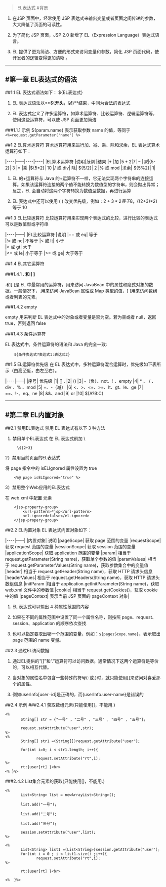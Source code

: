 > EL表达式
#背景


1. 在JSP 页面中，经常使用 JSP 表达式来输出变量或者页面之间传递的参数，大大降低了页面的可读性。


1. 为了简化 JSP 页面，JSP 2.0 新增了 EL（Expression Language）表达式语言。

3. EL 提供了更为简洁、方便的形式来访问变量和参数，简化 JSP 页面代码，使开发者的逻辑变得更加清晰 。


----------
#第一章 EL表达式的语法
----------
##1.1 EL 表达式语法如下：
            ${EL表达式}



1. EL 表达式语法以**${**开头，以**}**结束，中间为合法的表达式



1. EL 表达式定义了许多运算符，如算术运算符、比较运算符、逻辑运算符等，使用这些运算符，可以使 JSP 页面更加简洁

###1.1.1 示例
${param.name} 表示获取参数 name 的值，等同于` <%=request.getParameter('name') %>`

##1.2 EL算术运算符
算术运算符用来进行加、减、乘、除和求余，EL 表达式算术运算符如下：

|----|----|----|----|
|EL算术运算符	|说明|范例	|结果
|+	|加	|${5+2}|	7
|-	|减	|${5-2}|	3
|*	|乘	|${5*2}|	10
|/ 或 div|	除|	${5/2}|	2
|% 或 mod	|求余|	${5%2}|	1|


1. EL 的+运算符与 Java 的+运算符不一样，它无法实现两个字符串的连接运算。如果该运算符连接的两个值不能转换为数值型的字符串，则会拋出异常；反之，EL 会自动将这两个字符转换为数值型数据，再进行运算

1. EL 表达式中还可以使用 ( ) 改变优先级，例如：${2+3*2} 等于 8，${(2+3)*2} 等于 10

##1.3 EL比较运算符
比较运算符用来实现两个表达式的比较，进行比较的表达式可以是数值型或字符串

|----|----|
|EL比较运算符	|说明	
|== 或 eq|	等于	
|!= 或 ne|	不等于	
|< 或 lt|	小于	
|> 或 gt|	大于	
|<= 或 le|	小于等于
|>= 或 ge|	大于等于	

##1.4 EL其它运算符

###1.4.1 **. 和 [ ]**

.和[ ]是 EL 中最常用的运算符，用来访问 JavaBean 中的属性和隐式对象的数据。一般情况下，.用来访问 JavaBean 属性或 Map 类型的值，[ ]用来访问数组或者列表的元素。

###1.4.2 empty

empty 用来判断 EL 表达式中的对象或者变量是否为空。若为空或者 null，返回 true，否则返回 false

###1.4.3 条件运算符

EL 表达式中，条件运算符的语法和 Java 的完全一致:

        ${条件表达式?表达式1:表达式2}

##1.5  EL运算符优先级
在 EL 表达式中，多种运算符混合运算时，优先级如下表所示（由高至低，由左至右）。

|----|----|
|序号|	优先级
|1|	[]  .
|2|	()
|3|	-（负）、not、! 、empty
|4|	* 、 / 、 div 、% 、mod
|5|	+、-（减）
|6|	<、>、<=、>=、lt、gt、le、ge
|7|	==、!-、eq、ne
|8|	&&、and
|9|	or
|10|	${A?B:C}


----------
#第二章 EL内置对象
---------
##2.1 禁用EL表达式
禁用 EL 表达式有以下 3 种方法

1. 禁用单个EL表达式
在 EL 表达式前加 \

         \${2+3}

2）禁用当前页面的EL表达式

将 page 指令中的 isELIgnored 属性设置为 true

        <%@ page isELIgnored="true" %>

3）禁用整个Web应用的EL表达式

在 web.xml 中配置 <el-ignored> 元素

        <jsp-property-group>
            <url-pattern>*jsp</url-pattern>
            <el-ignored>false</el-ignored>
        </jsp-propery-group>


##2.2 EL内置对象
EL 表达式内置对象如下：

|----|----|
|内置对象|	说明
|pageScope|	获取 page 范围的变量
|requestScope|	获取 request 范围的变量
|sessionScope|	获取 session 范围的变量
|applicationScope|	获取 application 范围的变量
|param|	相当于 request.getParameter(String name)，获取单个参数的值
|paramValues|	相当于 request.getParameterValues(String name)，获取参数集合中的变量值
|header|	相当于 request.getHeader(String name)，获取 HTTP 请求头信息
|headerValues|	相当于 request.getHeaders(String name)，获取 HTTP 请求头数组信息
|initParam	|相当于 application.getInitParameter(String name)，获取 web.xml 文件中的参数值
|cookie|	相当于 request.getCookies()，获取 cookie 中的值
|pageContext|	表示当前 JSP 页面的 pageContext 对象|


1. EL 表达式可以输出 4 种属性范围的内容


1. 如果在不同的属性范围中设置了同一个属性名称，则按照 page、request、session、application 的顺序依次查找


1. 也可以指定要取出哪一个范围的变量，例如：`${pagesScope.name}`，表示取出 page 范围的 name 变量。

##2.3 通过EL访问数据

1. 通过EL提供的”[]”和”.”运算符可以访问数据。通常情况下这两个运算符是等价的，可以相互代替。

1. 当对象的属性名中包含一些特殊的符号(-或.)时，就只能使用[]来访问对喜爱那个的属性。

3. 例如userInfo[user−id]是正确的，而{userInfo.user-name}是错误的

##2.4 示例
###2.4.1 获取数组元素(只能使用[]，不能用.)

    <%  
           String[] str = {"一号" , "二号" , "三号" , "四号" , "五号"};  
      
           request.setAttribute("user",str);  
    %>  
    <%  
           String[] str1 =(String[])request.getAttribute("user");  
      
           for(int i=0; i < str1.length; i++){  
      
                  request.setAttribute("rt",i);  
    %>  
           rt:{user[rt] }<br>  
    <% }%>  
     

###2.4.2 List集合元素的获取(只能使用[]，不能用.)

    <%  
           List<String> list = newArrayList<String>();  
      
           list.add("一号");  
      
           list.add("二号");  
      
           list.add("三号");  
      
           session.setAttribute("user",list);  
    %>  
      
    <%  
           List<String> list1 =(List<String>)session.getAttribute("user");  
           for(int i = 0 ; i < list1.size() ;i++){  
                  request.setAttribute("rt",i);  
    %>  
      
           rt:{user[rt] }<br>  
      
    <%  }%>  